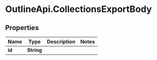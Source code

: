 # OutlineApi.CollectionsExportBody

## Properties
Name | Type | Description | Notes
------------ | ------------- | ------------- | -------------
**id** | **String** |  | 
